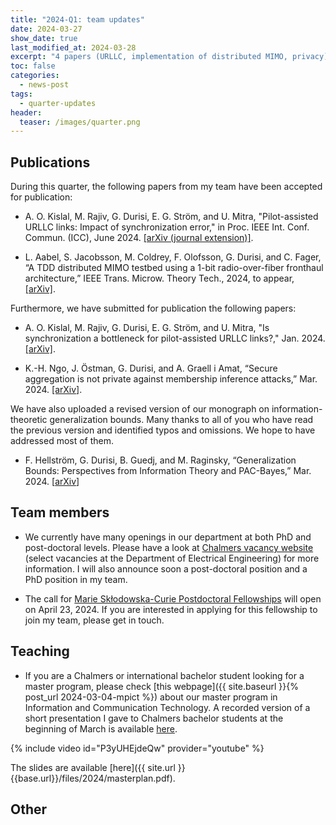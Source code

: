 ```yaml
---
title: "2024-Q1: team updates"
date: 2024-03-27
show_date: true
last_modified_at: 2024-03-28
excerpt: "4 papers (URLLC, implementation of distributed MIMO, privacy), updated monograph, master program, vacancies"
toc: false 
categories:
  - news-post 
tags:
  - quarter-updates
header:
  teaser: /images/quarter.png
---
```


## Publications 
During this quarter, the following papers from my team have been accepted for publication:

-  A. O. Kislal, M. Rajiv, G. Durisi, E. G. Ström, and U. Mitra, "Pilot-assisted URLLC links: Impact of synchronization error," in Proc. IEEE Int. Conf. Commun. (ICC), June 2024. [[arXiv (journal extension)]](http://arxiv.org/abs/2401.09089).

-  L. Aabel, S. Jacobsson, M. Coldrey, F. Olofsson, G. Durisi, and C. Fager, “A TDD distributed MIMO testbed using a 1-bit radio-over-fiber fronthaul architecture,” IEEE Trans. Microw. Theory Tech., 2024, to appear, [[arXiv]](http://arxiv.org/abs/2403.17476).
  

Furthermore, we have submitted for publication the following papers:

- A. O. Kislal, M. Rajiv, G. Durisi, E. G. Ström, and U. Mitra, "Is synchronization a bottleneck for pilot-assisted URLLC links?," Jan. 2024. [[arXiv]](http://arxiv.org/abs/2401.09089).

-  K.-H. Ngo, J. Östman, G. Durisi, and A. Graell i Amat, “Secure aggregation is not private against membership inference attacks,” Mar. 2024. [[arXiv]](http://arxiv.org/abs/2403.17775).

We have also uploaded a revised version of our monograph on information-theoretic
generalization bounds. 
Many thanks to all of you who have read the previous version and identified typos and omissions. 
We hope to have addressed most of them. 

- F. Hellström, G. Durisi, B. Guedj, and M. Raginsky, “Generalization Bounds: Perspectives from Information Theory and PAC-Bayes,” Mar. 2024.
[[arXiv](https://arxiv.org/abs/2309.04381)]



## Team members

- We currently have many openings in our department at both PhD and post-doctoral levels.
 Please have a look at [Chalmers vacancy website](https://www.chalmers.se/en/about-chalmers/work-with-us/vacancies/) (select vacancies at the Department of Electrical Engineering) for more information. I will also 
announce soon a post-doctoral position and a PhD position in my team. 

- The call for [Marie Skłodowska-Curie Postdoctoral Fellowships](https://marie-sklodowska-curie-actions.ec.europa.eu/actions/postdoctoral-fellowships) will open on April 23, 2024. If you are interested in applying for this
fellowship to join my team, please get in touch. 


## Teaching

- If you are a Chalmers or international bachelor student looking for a master program,
please check [this webpage]({{ site.baseurl }}{% post_url 2024-03-04-mpict %}) about our master program in Information and Communication
Technology. 
A recorded version of a short presentation I gave to Chalmers bachelor
students at the beginning of March is available [here](https://youtu.be/P3yUHEjdeQw).

{% include video id="P3yUHEjdeQw" provider="youtube" %}
 
The slides are available 
[here]({{ site.url }}{{base.url}}/files/2024/masterplan.pdf).


## Other

